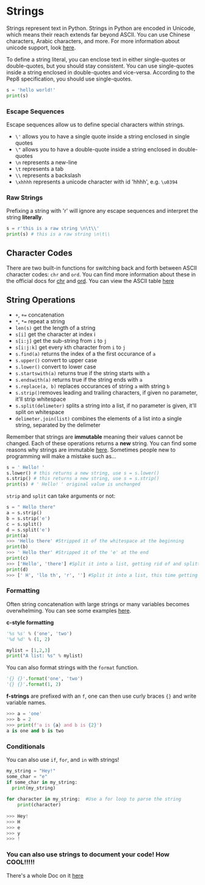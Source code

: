 
# Strings

Strings represent text in Python. Strings in Python are encoded in Unicode, which means their reach extends far beyond ASCII. You can use Chinese characters, Arabic characters, and more. For more information about unicode support, look [here](https://docs.python.org/3.6/howto/unicode.html).

To define a string literal, you can enclose text in either single-quotes or double-quotes, but you should stay consistent. You can use single-quotes inside a string enclosed in double-quotes and vice-versa. According to the Pep8 specification, you should use single-quotes.

```python
s = 'hello world!'
print(s)
```

### Escape Sequences

Escape sequences allow us to define special characters within strings.

- `\'` allows you to have a single quote inside a string enclosed in single quotes
- `\"` allows you to have a double-quote inside a string enclosed in double-quotes
- `\n` represents a new-line
- `\t` represents a tab
- `\\` represents a backslash
- `\xhhhh` represents a unicode character with id 'hhhh', e.g. `\u0394`

### Raw Strings

Prefixing a string with 'r' will ignore any escape sequences and interpret the string **literally**.

```python
s = r'this is a raw string \n\t\\'
print(s) # this is a raw string \n\t\\
```

## Character Codes

There are two built-in functions for switching back and forth between ASCII character codes: `chr` and `ord`. You can find more information about these in the official docs for [chr](https://docs.python.org/3.6/library/functions.html#chr) and [ord](https://docs.python.org/3.6/library/functions.html#ord). You can view the ASCII table [here](https://en.wikipedia.org/wiki/ASCII#Character_set)

## String Operations

- `+`, `+=` concatenation
- `*`, `*=` repeat a string
- `len(s)` get the length of a string
- `s[i]` get the character at index i
- `s[i:j]` get the sub-string from `i` to `j`
- `s[i:j:k]` get every `k`th character from `i` to `j`
- `s.find(a)` returns the index of a the first occurance of `a`
- `s.upper()` convert to upper case
- `s.lower()` convert to lower case
- `s.startswith(a)` returns true if the string starts with `a`
- `s.endswith(a)` returns true if the string ends with `a`
- `s.replace(a, b)` replaces occurances of string `a` with string `b`
- `s.strip()`removes leading and trailing characters, if given no parameter, it'll strip whitespace
- `s.split(delimeter)` splits a string into a list, if no parameter is given, it'll split on whitespace
- `delimeter.join(list)` combines the elements of a list into a single string, separated by the delimeter

Remember that strings are **immutable** meaning their values cannot be changed. Each of these operations returns a **new** string. You can find some reasons why strings are immutable [here](https://stackoverflow.com/questions/22397861/why-is-string-immutable-in-java). Sometimes people new to programming will make a mistake such as...

```python
s = ' Hello! '
s.lower() # this returns a new string, use s = s.lower()
s.strip() # this returns a new string, use s = s.strip()
print(s) # ' Hello! ' original value is unchanged
```
`strip` and `split` can take arguments or not:
```python
s = " Hello there"
a = s.strip()
b = s.strip('e')
c = s.split()
d = s.split('e')
print(a)
>>> 'Hello there' #Stripped it of the whitespace at the beginning
print(b)
>>> ' Hello ther' #Stripped it of the 'e' at the end
print(c)
>>> ['Hello', 'there'] #Split it into a list, getting rid of and splitting at the whitespace
print(d)
>>> [' H', 'llo th', 'r', ''] #Split it into a list, this time getting rid of and splitting at the 'e'
```


### Formatting

Often string concatenation with large strings or many variables becomes overwhelming. You can see some examples [here](https://pyformat.info/).

**c-style formatting**
```python
'%s %s' % ('one', 'two')
'%d %d' % (1, 2)

mylist = [1,2,3]
print("A list: %s" % mylist)
```

You can also format strings with the `format` function.

```python
'{} {}'.format('one', 'two')
'{} {}'.format(1, 2)
```

**f-strings** are prefixed with an `f`, one can then use curly braces `{}` and write variable names.


```python
>>> a = 'one'
>>> b = 2
>>> print(f'a is {a} and b is {2}')
a is one and b is two
```

### Conditionals
You can also use `if`, `for`, and `in` with strings!
```python
my_string = "Hey!"
some_char = "e"
if some_char in my_string:
  print(my_string)
  
for character in my_string:  #Use a for loop to parse the string
    print(character)
    
>>> Hey!
>>> H
>>> e
>>> y
>>> !
```

### You can also use strings to document your code! How COOL!!!!! 
There's a whole Doc on it [here](https://github.com/PdxCodeGuild/PythonFullStack2/blob/master/1%20Python/docs/Docstrings.md)











